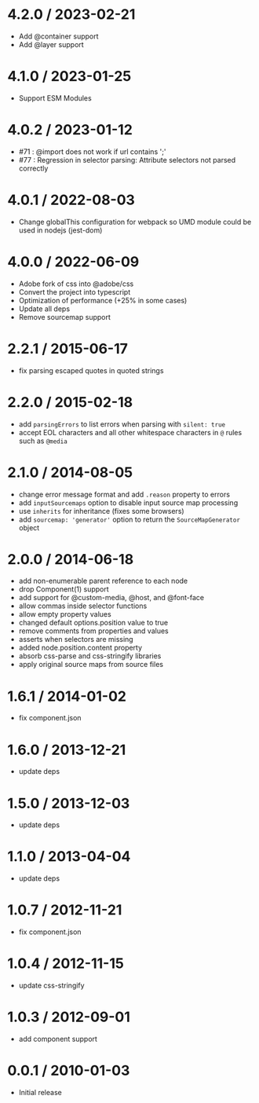 4.2.0 / 2023-02-21
==================

 * Add @container support 
 * Add @layer support 

4.1.0 / 2023-01-25
==================

 * Support ESM Modules

4.0.2 / 2023-01-12
==================

 * #71 : @import does not work if url contains ';'
 * #77 : Regression in selector parsing: Attribute selectors not parsed correctly

4.0.1 / 2022-08-03
==================

 * Change globalThis configuration for webpack so UMD module could be used in nodejs (jest-dom)

4.0.0 / 2022-06-09
==================

 * Adobe fork of css into @adobe/css
 * Convert the project into typescript
 * Optimization of performance (+25% in some cases)
 * Update all deps
 * Remove sourcemap support

2.2.1 / 2015-06-17
==================

 * fix parsing escaped quotes in quoted strings

2.2.0 / 2015-02-18
==================

 * add `parsingErrors` to list errors when parsing with `silent: true`
 * accept EOL characters and all other whitespace characters in `@` rules such
   as `@media`

2.1.0 / 2014-08-05
==================

  * change error message format and add `.reason` property to errors
  * add `inputSourcemaps` option to disable input source map processing
  * use `inherits` for inheritance (fixes some browsers)
  * add `sourcemap: 'generator'` option to return the `SourceMapGenerator`
    object

2.0.0 / 2014-06-18
==================

  * add non-enumerable parent reference to each node
  * drop Component(1) support
  * add support for @custom-media, @host, and @font-face
  * allow commas inside selector functions
  * allow empty property values
  * changed default options.position value to true
  * remove comments from properties and values
  * asserts when selectors are missing
  * added node.position.content property
  * absorb css-parse and css-stringify libraries
  * apply original source maps from source files

1.6.1 / 2014-01-02
==================

  * fix component.json

1.6.0 / 2013-12-21
==================

  * update deps

1.5.0 / 2013-12-03
==================

  * update deps

1.1.0 / 2013-04-04
==================

  * update deps

1.0.7 / 2012-11-21
==================

  * fix component.json

1.0.4 / 2012-11-15
==================

  * update css-stringify

1.0.3 / 2012-09-01
==================

  * add component support

0.0.1 / 2010-01-03
==================

  * Initial release
